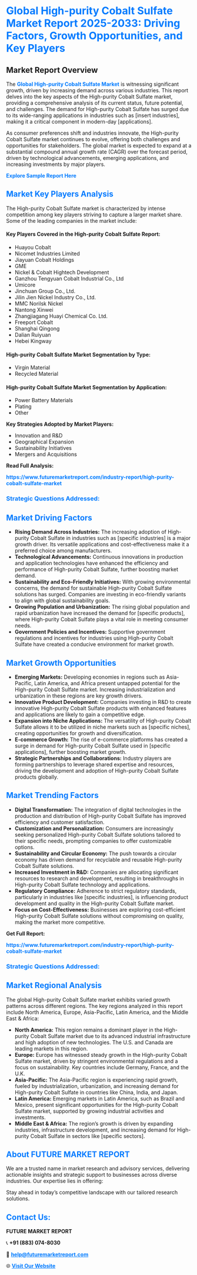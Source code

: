 <h1 style="color: #007BFF;">Global High-purity Cobalt Sulfate Market Report 2025-2033: Driving Factors, Growth Opportunities, and Key Players</h1>

<section id="overview">
<h2>Market Report Overview</h2>
<p>The <a href="https://www.futuremarketreport.com/industry-report/high-purity-cobalt-sulfate-market" style="color: #007BFF; text-decoration: none;"><strong>Global High-purity Cobalt Sulfate Market</strong></a> is witnessing significant growth, driven by increasing demand across various industries. This report delves into the key aspects of the High-purity Cobalt Sulfate market, providing a comprehensive analysis of its current status, future potential, and challenges. The demand for High-purity Cobalt Sulfate has surged due to its wide-ranging applications in industries such as [insert industries], making it a critical component in modern-day [applications].</p>
<p>As consumer preferences shift and industries innovate, the High-purity Cobalt Sulfate market continues to evolve, offering both challenges and opportunities for stakeholders. The global market is expected to expand at a substantial compound annual growth rate (CAGR) over the forecast period, driven by technological advancements, emerging applications, and increasing investments by major players.</p>
</section>

<section id="overview">
<p><a href="https://www.futuremarketreport.com/request-sample/reportId=114275" style="color: #007BFF; text-decoration: none;"><strong>Explore Sample Report Here</strong></a></p>
</section>

<section id="key-players">
<h2 style="color: #007BFF;">Market Key Players Analysis</h2>
<p>The High-purity Cobalt Sulfate market is characterized by intense competition among key players striving to capture a larger market share. Some of the leading companies in the market include:</p>
<h4>Key Players Covered in the High-purity Cobalt Sulfate Report:</h4>
<ul><li>Huayou Cobalt</li><li>Nicomet Industries Limited</li><li>Jiayuan Cobalt Holdings</li><li>GME</li><li>Nickel &amp; Cobalt Hightech Development</li><li>Ganzhou Tengyuan Cobalt Industrial Co., Ltd</li><li>Umicore</li><li>Jinchuan Group Co., Ltd.</li><li>Jilin Jien Nickel Industry Co., Ltd.</li><li>MMC Norilsk Nickel</li><li>Nantong Xinwei</li><li>Zhangjiagang Huayi Chemical Co. Ltd.</li><li>Freeport Cobalt</li><li>Shanghai Qingong</li><li>Dalian Ruiyuan</li><li>Hebei Kingway</li></ul>
<h4>High-purity Cobalt Sulfate Market Segmentation by Type:</h4>
<ul><li>Virgin Material</li><li>Recycled Material</li></ul>

<h4>High-purity Cobalt Sulfate Market Segmentation by Application:</h4>
<ul><li>Power Battery Materials</li><li>Plating</li><li>Other</li></ul>
<p><strong>Key Strategies Adopted by Market Players:</strong></p>
<ul>
<li>Innovation and R&D</li>
<li>Geographical Expansion</li>
<li>Sustainability Initiatives</li>
<li>Mergers and Acquisitions</li>
</ul>
</section>

<section>
<p><strong>Read Full Analysis: </strong></p><a href="https://www.futuremarketreport.com/industry-report/high-purity-cobalt-sulfate-market" style="color: #007BFF; text-decoration: none;"><strong>https://www.futuremarketreport.com/industry-report/high-purity-cobalt-sulfate-market</strong></a>
<h3 style="color: #007BFF;">Strategic Questions Addressed:</h3>
</section>

<section id="driving-factors">
<h2 style="color: #007BFF;">Market Driving Factors</h2>
<ul>
<li><strong>Rising Demand Across Industries:</strong> The increasing adoption of High-purity Cobalt Sulfate in industries such as [specific industries] is a major growth driver. Its versatile applications and cost-effectiveness make it a preferred choice among manufacturers.</li>
<li><strong>Technological Advancements:</strong> Continuous innovations in production and application technologies have enhanced the efficiency and performance of High-purity Cobalt Sulfate, further boosting market demand.</li>
<li><strong>Sustainability and Eco-Friendly Initiatives:</strong> With growing environmental concerns, the demand for sustainable High-purity Cobalt Sulfate solutions has surged. Companies are investing in eco-friendly variants to align with global sustainability goals.</li>
<li><strong>Growing Population and Urbanization:</strong> The rising global population and rapid urbanization have increased the demand for [specific products], where High-purity Cobalt Sulfate plays a vital role in meeting consumer needs.</li>
<li><strong>Government Policies and Incentives:</strong> Supportive government regulations and incentives for industries using High-purity Cobalt Sulfate have created a conducive environment for market growth.</li>
</ul>
</section>

<section id="growth-opportunities">
<h2 style="color: #007BFF;">Market Growth Opportunities</h2>
<ul>
<li><strong>Emerging Markets:</strong> Developing economies in regions such as Asia-Pacific, Latin America, and Africa present untapped potential for the High-purity Cobalt Sulfate market. Increasing industrialization and urbanization in these regions are key growth drivers.</li>
<li><strong>Innovative Product Development:</strong> Companies investing in R&D to create innovative High-purity Cobalt Sulfate products with enhanced features and applications are likely to gain a competitive edge.</li>
<li><strong>Expansion into Niche Applications:</strong> The versatility of High-purity Cobalt Sulfate allows it to be utilized in niche markets such as [specific niches], creating opportunities for growth and diversification.</li>
<li><strong>E-commerce Growth:</strong> The rise of e-commerce platforms has created a surge in demand for High-purity Cobalt Sulfate used in [specific applications], further boosting market growth.</li>
<li><strong>Strategic Partnerships and Collaborations:</strong> Industry players are forming partnerships to leverage shared expertise and resources, driving the development and adoption of High-purity Cobalt Sulfate products globally.</li>
</ul>
</section>

<section id="trending-factors">
<h2 style="color: #007BFF;">Market Trending Factors</h2>
<ul>
<li><strong>Digital Transformation:</strong> The integration of digital technologies in the production and distribution of High-purity Cobalt Sulfate has improved efficiency and customer satisfaction.</li>
<li><strong>Customization and Personalization:</strong> Consumers are increasingly seeking personalized High-purity Cobalt Sulfate solutions tailored to their specific needs, prompting companies to offer customizable options.</li>
<li><strong>Sustainability and Circular Economy:</strong> The push towards a circular economy has driven demand for recyclable and reusable High-purity Cobalt Sulfate solutions.</li>
<li><strong>Increased Investment in R&D:</strong> Companies are allocating significant resources to research and development, resulting in breakthroughs in High-purity Cobalt Sulfate technology and applications.</li>
<li><strong>Regulatory Compliance:</strong> Adherence to strict regulatory standards, particularly in industries like [specific industries], is influencing product development and quality in the High-purity Cobalt Sulfate market.</li>
<li><strong>Focus on Cost-Effectiveness:</strong> Businesses are exploring cost-efficient High-purity Cobalt Sulfate solutions without compromising on quality, making the market more competitive.</li>
</ul>
</section>

<section>
<p><strong>Get Full Report: </strong></p><a href="https://www.futuremarketreport.com/industry-report/high-purity-cobalt-sulfate-market" style="color: #007BFF; text-decoration: none;"><strong>https://www.futuremarketreport.com/industry-report/high-purity-cobalt-sulfate-market</strong></a>
<h3 style="color: #007BFF;">Strategic Questions Addressed:</h3>
</section>


<section id="regional-analysis">
<h2 style="color: #007BFF;">Market Regional Analysis</h2>
<p>The global High-purity Cobalt Sulfate market exhibits varied growth patterns across different regions. The key regions analyzed in this report include North America, Europe, Asia-Pacific, Latin America, and the Middle East & Africa:</p>
<ul>
<li><strong>North America:</strong> This region remains a dominant player in the High-purity Cobalt Sulfate market due to its advanced industrial infrastructure and high adoption of new technologies. The U.S. and Canada are leading markets in this region.</li>
<li><strong>Europe:</strong> Europe has witnessed steady growth in the High-purity Cobalt Sulfate market, driven by stringent environmental regulations and a focus on sustainability. Key countries include Germany, France, and the U.K.</li>
<li><strong>Asia-Pacific:</strong> The Asia-Pacific region is experiencing rapid growth, fueled by industrialization, urbanization, and increasing demand for High-purity Cobalt Sulfate in countries like China, India, and Japan.</li>
<li><strong>Latin America:</strong> Emerging markets in Latin America, such as Brazil and Mexico, present significant opportunities for the High-purity Cobalt Sulfate market, supported by growing industrial activities and investments.</li>
<li><strong>Middle East & Africa:</strong> The region’s growth is driven by expanding industries, infrastructure development, and increasing demand for High-purity Cobalt Sulfate in sectors like [specific sectors].</li>
</ul>
</section>

<footer>
<h2 style="color: #007BFF;">About FUTURE MARKET REPORT</h2>
<p>We are a trusted name in market research and advisory services, delivering actionable insights and strategic support to businesses across diverse industries. Our expertise lies in offering:</p>

<p>Stay ahead in today’s competitive landscape with our tailored research solutions.</p>

<h2 style="color: #007BFF;">Contact Us:</h2>
<p><strong>FUTURE MARKET REPORT</strong></p>
<p>📞 <strong>+91 (883) 074-8030</strong></p>
<p>📧 <strong><a href="mailto:help@futuremarketreport.com" style="color: #007BFF;">help@futuremarketreport.com</a></strong></p>
<p>🌐 <strong><a href="https://www.futuremarketreport.com/" style="color: #007BFF;">Visit Our Website</a></strong></p>
</footer>